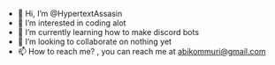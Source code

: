 - 👋 Hi, I’m @HypertextAssasin
- 👀 I’m interested in coding alot
- 🌱 I’m currently learning how to make discord bots 
- 💞️ I’m looking to collaborate on nothing yet
- 📫 How to reach me? , you can reach me at abikommuri@gmail.com

<!---
HypertextAssasin/HypertextAssasin is a ✨ special ✨ repository because its `README.md` (this file) appears on your GitHub profile.
You can click the Preview link to take a look at your changes.
--->
